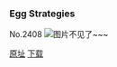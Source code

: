### Egg Strategies
No.2408
![图片不见了~~~](https://imgs.xkcd.com/comics/egg_strategies.png)

[原址](https://xkcd.com//2408) [下载](https://imgs.xkcd.com/comics/egg_strategies.png)


